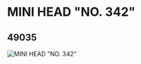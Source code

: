 # MINI HEAD "NO. 342"
## 49035
![MINI HEAD "NO. 342"](https://lc-www-live-s.legocdn.com/media/bricks/5/2/4238621.jpg)